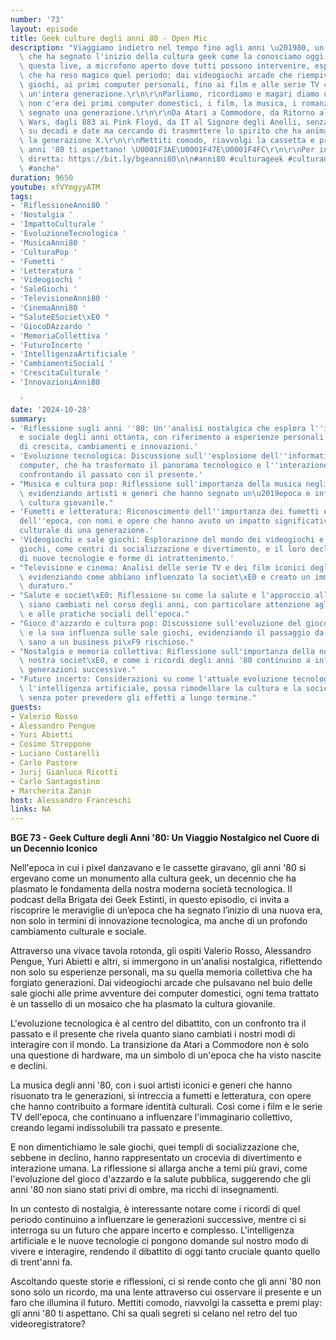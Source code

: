 ```yaml
---
number: '73'
layout: episode
title: Geek culture degli anni 80 - Open Mic
description: "Viaggiamo indietro nel tempo fino agli anni \u201980, un decennio mitico\
  \ che ha segnato l'inizio della cultura geek come la conosciamo oggi.\r\n\r\nIn\
  \ questa live, a microfono aperto dove tutti possono intervenire, esploriamo ci\xF2\
  \ che ha reso magico quel periodo: dai videogiochi arcade che riempivano le sale\
  \ giochi, ai primi computer personali, fino ai film e alle serie TV che hanno definito\
  \ un'intera generazione.\r\n\r\nParliamo, ricordiamo e magari diamo un'idea a chi\
  \ non c'era dei primi computer domestici, i film, la musica, i romanzi che hanno\
  \ segnato una generazione.\r\n\r\nDa Atari a Commodore, da Ritorno al Futuro a Star\
  \ Wars, dagli 883 ai Pink Floyd, da IT al Signore degli Anelli, senza impuntarci\
  \ su decadi e date ma cercando di trasmettere lo spirito che ha animato e forgiato\
  \ la generazione X.\r\n\r\nMettiti comodo, riavvolgi la cassetta e premi play: gli\
  \ anni '80 ti aspettano! \U0001F3AE\U0001F47E\U0001F4FC\r\n\r\nPer intervenire in\
  \ diretta: https://bit.ly/bgeanni80\n\n#anni80 #culturageek #culturanerd #nostalgia\
  \ #anche"
duration: 9650
youtube: xfVYmgyyATM
tags:
- 'RiflessioneAnni80 '
- 'Nostalgia '
- 'ImpattoCulturale '
- 'EvoluzioneTecnologica '
- 'MusicaAnni80 '
- 'CulturaPop '
- 'Fumetti '
- 'Letteratura '
- 'Videogiochi '
- 'SaleGiochi '
- 'TelevisioneAnni80 '
- 'CinemaAnni80 '
- "SaluteESociet\xE0 "
- 'GiocoDAzzardo '
- 'MemoriaCollettiva '
- 'FuturoIncerto '
- 'IntelligenzaArtificiale '
- 'CambiamentiSociali '
- 'CrescitaCulturale '
- 'InnovazioniAnni80

  '
date: '2024-10-28'
summary:
- 'Riflessione sugli anni ''80: Un''analisi nostalgica che esplora l''impatto culturale
  e sociale degli anni ottanta, con riferimento a esperienze personali e collettive
  di crescita, cambiamenti e innovazioni.'
- 'Evoluzione tecnologica: Discussione sull''esplosione dell''informatica e dei personal
  computer, che ha trasformato il panorama tecnologico e l''interazione quotidiana,
  confrontando il passato con il presente.'
- "Musica e cultura pop: Riflessione sull'importanza della musica negli anni '80,\
  \ evidenziando artisti e generi che hanno segnato un\u2019epoca e influenzato la\
  \ cultura giovanile."
- 'Fumetti e letteratura: Riconoscimento dell''importanza dei fumetti e della letteratura
  dell''epoca, con nomi e opere che hanno avuto un impatto significativo sulla formazione
  culturale di una generazione.'
- 'Videogiochi e sale giochi: Esplorazione del mondo dei videogiochi e delle sale
  giochi, come centri di socializzazione e divertimento, e il loro declino a favore
  di nuove tecnologie e forme di intrattenimento.'
- "Televisione e cinema: Analisi delle serie TV e dei film iconici degli anni '80,\
  \ evidenziando come abbiano influenzato la societ\xE0 e creato un immaginario collettivo\
  \ duraturo."
- "Salute e societ\xE0: Riflessione su come la salute e l'approccio alla medicina\
  \ siano cambiati nel corso degli anni, con particolare attenzione agli anni '80\
  \ e alle pratiche sociali dell'epoca."
- "Gioco d'azzardo e cultura pop: Discussione sull'evoluzione del gioco d'azzardo\
  \ e la sua influenza sulle sale giochi, evidenziando il passaggio da un intrattenimento\
  \ sano a un business pi\xF9 rischioso."
- "Nostalgia e memoria collettiva: Riflessione sull'importanza della nostalgia nella\
  \ nostra societ\xE0, e come i ricordi degli anni '80 continuino a influenzare le\
  \ generazioni successive."
- "Futuro incerto: Considerazioni su come l'attuale evoluzione tecnologica, in particolare\
  \ l'intelligenza artificiale, possa rimodellare la cultura e la societ\xE0 futura,\
  \ senza poter prevedere gli effetti a lungo termine."
guests:
- Valerio Rosso
- Alessandro Pengue
- Yuri Abietti
- Cosimo Streppone
- Luciano Costarelli
- Carlo Pastore
- Jurij Gianluca Ricotti
- Carlo Santagostino
- Marcherita Zanin
host: Alessandro Franceschi
links: NA
---
```

**BGE 73 - Geek Culture degli Anni '80: Un Viaggio Nostalgico nel Cuore di un Decennio Iconico**

Nell'epoca in cui i pixel danzavano e le cassette giravano, gli anni '80 si ergevano come un monumento alla cultura geek, un decennio che ha plasmato le fondamenta della nostra moderna società tecnologica. Il podcast della Brigata dei Geek Estinti, in questo episodio, ci invita a riscoprire le meraviglie di un’epoca che ha segnato l’inizio di una nuova era, non solo in termini di innovazione tecnologica, ma anche di un profondo cambiamento culturale e sociale.

Attraverso una vivace tavola rotonda, gli ospiti Valerio Rosso, Alessandro Pengue, Yuri Abietti e altri, si immergono in un'analisi nostalgica, riflettendo non solo su esperienze personali, ma su quella memoria collettiva che ha forgiato generazioni. Dai videogiochi arcade che pulsavano nel buio delle sale giochi alle prime avventure dei computer domestici, ogni tema trattato è un tassello di un mosaico che ha plasmato la cultura giovanile.

L'evoluzione tecnologica è al centro del dibattito, con un confronto tra il passato e il presente che rivela quanto siano cambiati i nostri modi di interagire con il mondo. La transizione da Atari a Commodore non è solo una questione di hardware, ma un simbolo di un'epoca che ha visto nascite e declini.

La musica degli anni '80, con i suoi artisti iconici e generi che hanno risuonato tra le generazioni, si intreccia a fumetti e letteratura, con opere che hanno contribuito a formare identità culturali. Così come i film e le serie TV dell'epoca, che continuano a influenzare l'immaginario collettivo, creando legami indissolubili tra passato e presente.

E non dimentichiamo le sale giochi, quei templi di socializzazione che, sebbene in declino, hanno rappresentato un crocevia di divertimento e interazione umana. La riflessione si allarga anche a temi più gravi, come l'evoluzione del gioco d'azzardo e la salute pubblica, suggerendo che gli anni '80 non siano stati privi di ombre, ma ricchi di insegnamenti.

In un contesto di nostalgia, è interessante notare come i ricordi di quel periodo continuino a influenzare le generazioni successive, mentre ci si interroga su un futuro che appare incerto e complesso. L'intelligenza artificiale e le nuove tecnologie ci pongono domande sul nostro modo di vivere e interagire, rendendo il dibattito di oggi tanto cruciale quanto quello di trent'anni fa.

Ascoltando queste storie e riflessioni, ci si rende conto che gli anni '80 non sono solo un ricordo, ma una lente attraverso cui osservare il presente e un faro che illumina il futuro. Mettiti comodo, riavvolgi la cassetta e premi play: gli anni '80 ti aspettano. Chi sa quali segreti si celano nel retro del tuo videoregistratore?
